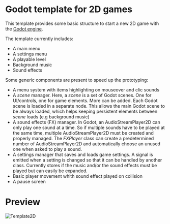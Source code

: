 # Godot template for 2D games

This template provides some basic structure to start a new 2D game with the [Godot engine](https://godotengine.org). 

The template currently includes:
 - A main menu
 - A settings menu
 - A playable level
 - Background music
 - Sound effects

Some generic components are present to speed up the prototyping:
 - A menu system with items highlighting on mouseover and clic sounds
 - A *scene* manager. Here, a *scene* is a set of Godot scenes. One for UI/controls, one for game elements. More can be added. 
 Each Godot scene is loaded in a separate node. This allows the main Godot scene to be always loaded, which helps keeping persistent elements between *scene* loads (e.g background music)
 - A sound effects (FX) manager. In Godot, an AudioStreamPlayer2D can only play one sound at a time. 
 So if multiple sounds have to be played at the same time, multiple AudioStreamPlayer2D must be created and properly managed. 
 The *FXPlayer* class can create a predetermined number of AudioStreamPlayer2D and automatically choose an unused one when asked to play a sound.
 - A settings manager that saves and loads game settings. A signal is emitted when a setting is changed so that it can be handled by another class. 
 Currently stores if the music and/or the sound effects must be played but can easily be expanded.
 - Basic player movement whith sound effect played on collision
 - A pause screen
 
 # Preview
 ![Template2D](https://media.giphy.com/media/U4vXCBuqDroFjDrQEd/giphy.gif)
